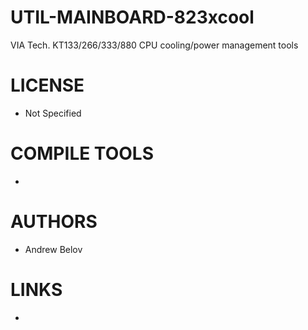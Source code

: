 UTIL-MAINBOARD-823xcool
=======================

VIA Tech. KT133/266/333/880 CPU cooling/power management tools

LICENSE
===============
* Not Specified

COMPILE TOOLS
===============
* 

AUTHORS
===============
* Andrew Belov

LINKS
===============
* 
